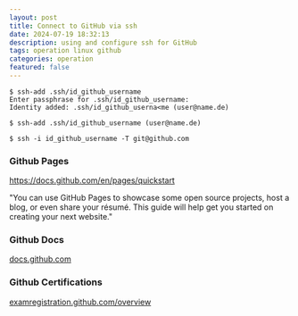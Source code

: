 ```yaml
---
layout: post
title: Connect to GitHub via ssh
date: 2024-07-19 18:32:13
description: using and configure ssh for GitHub
tags: operation linux github
categories: operation
featured: false
---
```


````markup
$ ssh-add .ssh/id_github_username
Enter passphrase for .ssh/id_github_username: 
Identity added: .ssh/id_github_userna<me (user@name.de)

$ ssh-add .ssh/id_github_username (user@name.de)

$ ssh -i id_github_username -T git@github.com
````

### Github Pages
<a href="https://docs.github.com/en/pages/quickstart">https://docs.github.com/en/pages/quickstart</a>

"You can use GitHub Pages to showcase some open source projects, host a blog, 
or even share your résumé. This guide will help get you started on creating your next website."


### Github Docs

[docs.github.com]: https://docs.github.com/de "https://docs.github.com/de"
[docs.github.com]


### Github Certifications

[examregistration.github.com/overview]: https://examregistration.github.com/overview "https://examregistration.github.com/overview"
[examregistration.github.com/overview]

